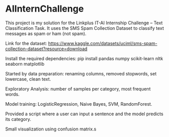 # AIInternChallenge
This project is my solution for the Linkplus IT-AI Internship Challenge – Text Classification Task.
It uses the SMS Spam Collection Dataset to classify text messages as spam or ham (not spam).

Link for the dataset: https://www.kaggle.com/datasets/uciml/sms-spam-collection-dataset?resource=download

Install the required dependencies: pip install pandas numpy scikit-learn nltk seaborn matplotlib

Started by data preparation: renaming columns, removed stopwords, set lowercase, clean text.

Exploratory Analysis: number of samples per category, most frequent words.

Model training: LogisticRegression, Naive Bayes, SVM, RandomForest.

Provided a script where a user can input a sentence and the model predicts its category.

Small visualization using confusion matrix.s

